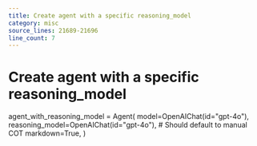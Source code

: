 ```yaml
---
title: Create agent with a specific reasoning_model
category: misc
source_lines: 21689-21696
line_count: 7
---
```


# Create agent with a specific reasoning_model
agent_with_reasoning_model = Agent(
    model=OpenAIChat(id="gpt-4o"),
    reasoning_model=OpenAIChat(id="gpt-4o"),  # Should default to manual COT
    markdown=True,
)

